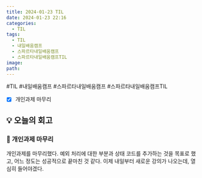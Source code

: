 ```yaml
---
title: 2024-01-23 TIL
date: 2024-01-23 22:16
categories:
  - TIL
tags:
  - TIL
  - 내일배움캠프
  - 스파르타내일배움캠프
  - 스파르타내일배움캠프TIL
image: 
path:
---
```

#TIL #내일배움캠프 #스파르타내일배움캠프 #스파르타내일배움캠프TIL 

- [x] 개인과제 마무리

## 💡 오늘의 회고
### 👀 개인과제 마무리
개인과제를 마무리했다. 예외 처리에 대한 부분과 상태 코드를 추가하는 것을 목표로 했고, 어느 정도는 성공적으로 끝마친 것 같다. 이제 내일부터 새로운 강의가 나오는데, 열심히 들어야겠다.
